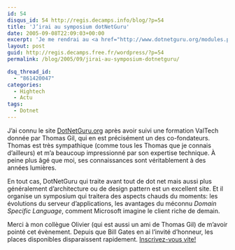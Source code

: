```yaml
---
id: 54
disqus_id: 54 http://regis.decamps.info/blog/?p=54
title: 'J’irai au symposium dotNetGuru'
date: 2005-09-08T22:09:03+00:00
excerpt: 'Je me rendrai au <a href="http://www.dotnetguru.org/modules.php?op=modload&name=IncludePage&file=agenda">symposium  dotNetGuru</a> du 24 octobre.'
layout: post
guid: http://regis.decamps.free.fr/wordpress/?p=54
permalink: /blog/2005/09/jirai-au-symposium-dotnetguru/

dsq_thread_id:
  - "861420047"
categories:
  - Hightech
  - Actu
tags:
  - Dotnet
---
```

J’ai connu le site [DotNetGuru.org](http://www.dotnetguru.org/) après avoir suivi une formation ValTech donnée par Thomas Gil, qui en est précisément un des co-fondateurs. Thomas est très sympathique (comme tous les Thomas que je connais d’ailleurs) et m’a beaucoup impressionné par son expertise technique. À peine plus âgé que moi, ses connaissances sont véritablement à des années lumières.

En tout cas, DotNetGuru qui traite avant tout de dot net mais aussi plus généralement d’architecture ou de design pattern est un excellent site. Et il organise un symposium qui traitera des aspects chauds du moments: les évolutions du serveur d’applications, les avantages du méconnu _Domain Specific Language_, comment Microsoft imagine le client riche de demain.

Merci à mon collègue Olivier (qui est aussi un ami de Thomas Gil) de m’avoir pointé cet évènement. Depuis que Bill Gates en ai l’invité d’honneur, les places disponibles disparaissent rapidement. [Inscrivez-vous vite!](http://www.dotnetguru.org/modules.php?op=modload&name=IncludePage&file=agenda)
